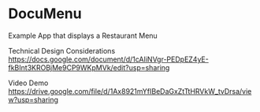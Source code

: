 # DocuMenu
Example App that displays a Restaurant Menu

Technical Design Considerations
https://docs.google.com/document/d/1cAIiNVgr-PEDpEZ4yE-fkBInt3KROBjMe9CP9WKpMVk/edit?usp=sharing

Video Demo
https://drive.google.com/file/d/1Ax8921mYfIBeDaGxZtTtHRVkW_tvDrsa/view?usp=sharing

